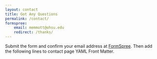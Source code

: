 ```yaml
---
layout: contact
title: Got Any Questions
permalink: /contact/
formspree:
    email: memmott@ohsu.edu
    redirect: /thanks/
---
```


Submit the form and confirm your email address at [FormSpree](https://formspree.io/). Then add the following lines to contact page YAML Front Matter.
